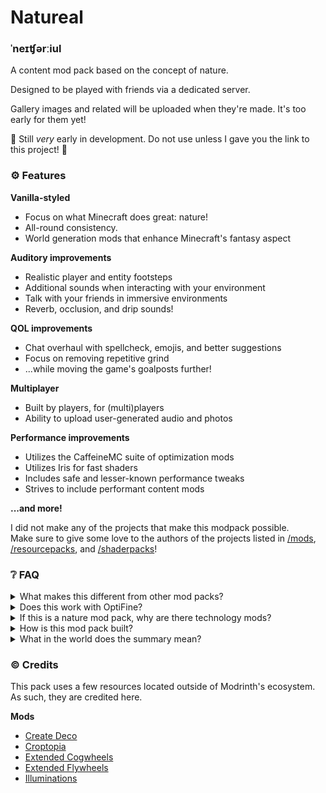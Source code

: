 # Natureal
### ˈneɪʧərːiul

A content mod pack based on the concept of nature.

Designed to be played with friends via a dedicated server.

Gallery images and related will be uploaded when they're made. It's too early for them yet!

🚧 Still *very* early in development. Do not use unless I gave you the link to this project! 🚧

### ⚙️ Features
**Vanilla-styled**
- Focus on what Minecraft does great: nature!
- All-round consistency.
- World generation mods that enhance Minecraft's fantasy aspect

**Auditory improvements**
- Realistic player and entity footsteps
- Additional sounds when interacting with your environment
- Talk with your friends in immersive environments
- Reverb, occlusion, and drip sounds!

**QOL improvements**
- Chat overhaul with spellcheck, emojis, and better suggestions
- Focus on removing repetitive grind
- ...while moving the game's goalposts further!

**Multiplayer**
- Built by players, for (multi)players
- Ability to upload user-generated audio and photos

**Performance improvements**
- Utilizes the CaffeineMC suite of optimization mods
- Utilizes Iris for fast shaders
- Includes safe and lesser-known performance tweaks
- Strives to include performant content mods

**...and more!**

I did not make any of the projects that make this modpack possible.  
Make sure to give some love to the authors of the projects listed in [/mods](https://github.com/Encode42/Natureal/tree/main/mods), [/resourcepacks](https://github.com/Encode42/Natureal/tree/main/config/paxi/resourcepacks), and [/shaderpacks](https://github.com/Encode42/Natureal/tree/main/shaderpacks)!

### ❔ FAQ
<details>
<summary>
What makes this different from other mod packs?
</summary>

Natureal's goal is to provide the modded experience, without going too far. This means *everything* is immersive and comprehensible in-game. Through consistency and intuition, this mod pack should be enjoyable for all parties!

For example, there's no minimap mod. *Or so you may think!* You must **craft** the minimap instead! The same goes for the topic of zoom mods; use a spyglass for that!

This was inspired by [Crucial 2](https://github.com/VazkiiMods/crucial2)'s ideology — to keep things vanilla. It's essentially the opposite of mod packs like [All The Mods](https://github.com/AllTheMods), which condense a ton of vastly different mods into their pack.
</details>

<details>
<summary>
Does this work with OptiFine?
</summary>

No. Nor is this fully* compatible with OptiFine resource packs. Natureal modpack uses Sodium, Iris, etc.

\* Natureal includes a few mods that add resource pack features from OptiFine, but Natureal itself doesn't aim to be fully OptiFine-compatible.
</details>

<details>
<summary>
If this is a nature mod pack, why are there technology mods?
</summary>

Unfortunately, many of the nature-based replacements for tech mods aren't up to my standards. For example, chest-based storage systems don't have what makes AE2 great in my opinion; crafting patterns. As such, I decided to include a couple of technology mods to fill that gap. The pack's primary focus is still nature, though.

It's your choice whether to use these mods! Alternaitves such as Create are provided and supported for those that prefer a more kinetic world.

As for the Dr. Who related mods, they were added by request of the Natureals's testers. Why not?
</details>

<details>
<summary>
How is this mod pack built?
</summary>

If you look at the mod pack's [source code](https://github.com/Encode42/Natureal), you'll notice that it isn't structured like a normal packwiz project!

I've written a wrapper around packwiz to handle additional functionality, such as zip export. You'll need Node.js and PNPM if you'd like to build this yourself using said wrapper, but otherwise, the standard packwiz files are in [`/pack/mods`](https://github.com/Encode42/Natureal/blob/HEAD/src/pack).
</details>

<details>
<summary>
What in the world does the summary mean?
</summary>

It's a quote from Thom Yorke's *[Analyze](https://youtu.be/MnMUdko6ljs?t=105)*, a song on an album regarding human issues. I felt it was fitting for a mod pack focused on nature!

If you're running a dedicated server using this pack, you may notice multiple quotes mentioning nature in the MOTD. I'm not sure who said these. I just took them from a list I found online.
</details>

### ©️ Credits
This pack uses a few resources located outside of Modrinth's ecosystem. As such, they are credited here.

**Mods**  
- [Create Deco](https://github.com/talrey/CreateDeco)
- [Croptopia](https://github.com/ExcessiveAmountsOfZombies/Croptopia)
- [Extended Cogwheels](https://github.com/Rabbitminers/Extended-Cogwheels)
- [Extended Flywheels](https://github.com/Rabbitminers/Extended-Flywheels-Fabric)
- [Illuminations](https://github.com/ladysnake/illuminations)
